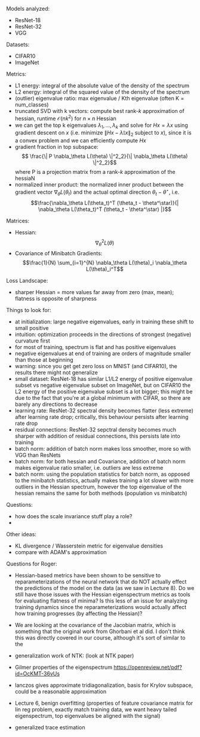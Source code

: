 Models analyzed:
- ResNet-18
- ResNet-32
- VGG

Datasets:
- CIFAR10
- ImageNet

Metrics:
- L1 energy: integral of the absolute value of the density of the spectrum
- L2 energy: integral of the squared value of the density of the spectrum
- (outlier) eigenvalue ratio: max eigenvalue / Kth eigenvalue (often K = num_classes)
- truncated SVD with k vectors: compute best rank-$k$ approximation of hessian, runtime $\mathcal{O}(nk^2)$ for $n \times n$ Hessian
- we can get the top k eigenvalues $\lambda_1, ..., \lambda_k$ and solve for $H x = \lambda x$ using gradient descent on $x$ (i.e. minimize $\| Hx - \lambda \mathbb{I} x \|_2$ subject to $x$), since it is a convex problem and we can efficiently compute $H x$
- gradient fraction in top subspace: $$ \frac{\| P \nabla_\theta L(\theta) \|^2_2}{\| \nabla_\theta L(\theta) \|^2_2}$$ where P is a projection matrix from a rank-$k$ approximation of the hessiaN
- normalized inner product: the normalized inner product between the gradient vector $\nabla_\theta L(\theta_t)$ and the actual optimal direction $\theta_t - \theta^\star$, i.e. $$\frac{\nabla_\theta L(\theta_t)^T (\theta_t - \theta^\star)}{| \nabla_\theta L(\theta_t)^T (\theta_t - \theta^\star) |}$$

Matrices:
- Hessian: $$\nabla_\theta^2 L(\theta)$$
- Covariance of Minibatch Gradients: $$\frac{1}{N} \sum_{i=1}^{N} \nabla_\theta L(\theta)_i \nabla_\theta L(\theta)_i^T$$

Loss Landscape:
- sharper Hessian = more values far away from zero (max, mean); flatness is opposite of sharpness

Things to look for:
- at initialization: large negative eigenvalues, early in training these shift to small positive
- intuition: optimization proceeds in the directions of strongest (negative) curvature first
- for most of training, spectrum is flat and has positive eigenvalues
- negative eigenvalues at end of training are orders of magnitude smaller than those at beginning
- warning: since you get get zero loss on MNIST (and CIFAR10), the results there might not generalize
- small dataset: ResNet-18 has similar L1/L2 energy of positive eigenvalue subset vs negative eigenvalue subset on ImageNet, but on CIFAR10 the L2 energy of the positive eigenvalue subset is a lot bigger; this might be due to the fact that you're at a global minimum with CIFAR, so there are barely any directions to decrease
- learning rate: ResNet-32 spectral density becomes flatter (less extreme) after learning rate drop; critically, this behaviour persists after learning rate drop
- residual connections: ResNet-32 sepctral density becomes much sharper with addition of residual connections, this persists late into training
- batch norm: addition of batch norm makes loss smoother, more so with VGG than ResNets
- batch norm: for both hessian and Covariance, addition of batch norm makes eigenvalue ratio smaller, i.e. outliers are less extreme
- batch norm: using the population statistics for batch norm, as opposed to the minibatch statistics, actually makes training a lot slower with more outliers in the Hessian spectrum, however the top eigenvalue of the hessian remains the same for both methods (population vs minibatch)

Questions:
- how does the scale invariance stuff play a role?
- 

Other ideas:
- KL divergence / Wasserstein metric for eigenvalue densities
- compare with ADAM's approximation

Questions for Roger:

- Hessian-based metrics have been shown to be sensitive to reparameterizations of the neural network that do NOT actually effect the predictions of the model on the data (as we saw in Lecture 8). Do we still have those issues with the Hessian eigenspectrum metrics as tools for evaluating flatness of minima? Is this less of an issue for analyzing training dynamics since the reparameterizations would actually affect how training progresses (by affecting the Hessian)?

- We are looking at the covariance of the Jacobian matrix, which is something that the original work from Ghorbani et al did. I don't think this was directly covered in our course, although it's sort of similar to the 

- generalization work of NTK: (look at NTK paper)

- Gilmer properties of the eigenspectrum https://openreview.net/pdf?id=OcKMT-36vUs

- lanczos gives approximate tridiagonalization, basis for Krylov subspace, could be a reasonable approximation

- Lecture 6, benign overfitting (properties of feature covariance matrix for lin reg problem, exactly match training data, we want heavy tailed eigenspectrum, top eigenvalues be aligned with the signal)

- generalized trace estimation